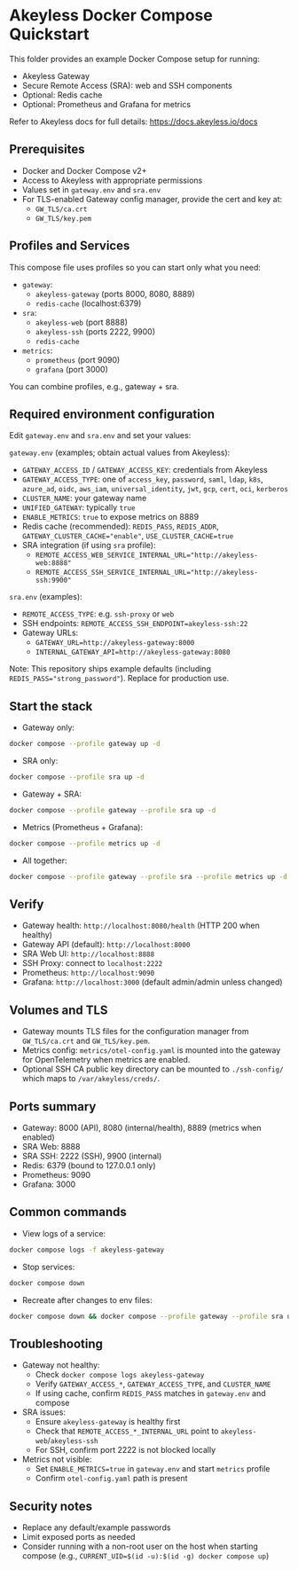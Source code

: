 # Akeyless Docker Compose Quickstart

This folder provides an example Docker Compose setup for running:

- Akeyless Gateway
- Secure Remote Access (SRA): web and SSH components
- Optional: Redis cache
- Optional: Prometheus and Grafana for metrics

Refer to Akeyless docs for full details: https://docs.akeyless.io/docs

## Prerequisites

- Docker and Docker Compose v2+
- Access to Akeyless with appropriate permissions
- Values set in `gateway.env` and `sra.env`
- For TLS-enabled Gateway config manager, provide the cert and key at:
  - `GW_TLS/ca.crt`
  - `GW_TLS/key.pem`

## Profiles and Services

This compose file uses profiles so you can start only what you need:

- `gateway`:
  - `akeyless-gateway` (ports 8000, 8080, 8889)
  - `redis-cache` (localhost:6379)
- `sra`:
  - `akeyless-web` (port 8888)
  - `akeyless-ssh` (ports 2222, 9900)
  - `redis-cache`
- `metrics`:
  - `prometheus` (port 9090)
  - `grafana` (port 3000)

You can combine profiles, e.g., gateway + sra.

## Required environment configuration

Edit `gateway.env` and `sra.env` and set your values:

`gateway.env` (examples; obtain actual values from Akeyless):

- `GATEWAY_ACCESS_ID` / `GATEWAY_ACCESS_KEY`: credentials from Akeyless
- `GATEWAY_ACCESS_TYPE`: one of `access_key`, `password`, `saml`, `ldap`, `k8s`, `azure_ad`, `oidc`, `aws_iam`, `universal_identity`, `jwt`, `gcp`, `cert`, `oci`, `kerberos`
- `CLUSTER_NAME`: your gateway name
- `UNIFIED_GATEWAY`: typically `true`
- `ENABLE_METRICS`: `true` to expose metrics on 8889
- Redis cache (recommended): `REDIS_PASS`, `REDIS_ADDR`, `GATEWAY_CLUSTER_CACHE="enable"`, `USE_CLUSTER_CACHE=true`
- SRA integration (if using `sra` profile):
  - `REMOTE_ACCESS_WEB_SERVICE_INTERNAL_URL="http://akeyless-web:8888"`
  - `REMOTE_ACCESS_SSH_SERVICE_INTERNAL_URL="http://akeyless-ssh:9900"`

`sra.env` (examples):

- `REMOTE_ACCESS_TYPE`: e.g. `ssh-proxy` or `web`
- SSH endpoints: `REMOTE_ACCESS_SSH_ENDPOINT=akeyless-ssh:22`
- Gateway URLs:
  - `GATEWAY_URL=http://akeyless-gateway:8000`
  - `INTERNAL_GATEWAY_API=http://akeyless-gateway:8080`

Note: This repository ships example defaults (including `REDIS_PASS="strong_password"`). Replace for production use.

## Start the stack

- Gateway only:

```bash
docker compose --profile gateway up -d
```

- SRA only:

```bash
docker compose --profile sra up -d
```

- Gateway + SRA:

```bash
docker compose --profile gateway --profile sra up -d
```

- Metrics (Prometheus + Grafana):

```bash
docker compose --profile metrics up -d
```

- All together:

```bash
docker compose --profile gateway --profile sra --profile metrics up -d
```

## Verify

- Gateway health: `http://localhost:8080/health` (HTTP 200 when healthy)
- Gateway API (default): `http://localhost:8000`
- SRA Web UI: `http://localhost:8888`
- SSH Proxy: connect to `localhost:2222`
- Prometheus: `http://localhost:9090`
- Grafana: `http://localhost:3000` (default admin/admin unless changed)

## Volumes and TLS

- Gateway mounts TLS files for the configuration manager from `GW_TLS/ca.crt` and `GW_TLS/key.pem`.
- Metrics config: `metrics/otel-config.yaml` is mounted into the gateway for OpenTelemetry when metrics are enabled.
- Optional SSH CA public key directory can be mounted to `./ssh-config/` which maps to `/var/akeyless/creds/`.

## Ports summary

- Gateway: 8000 (API), 8080 (internal/health), 8889 (metrics when enabled)
- SRA Web: 8888
- SRA SSH: 2222 (SSH), 9900 (internal)
- Redis: 6379 (bound to 127.0.0.1 only)
- Prometheus: 9090
- Grafana: 3000

## Common commands

- View logs of a service:

```bash
docker compose logs -f akeyless-gateway
```

- Stop services:

```bash
docker compose down
```

- Recreate after changes to env files:

```bash
docker compose down && docker compose --profile gateway --profile sra up -d --force-recreate
```

## Troubleshooting

- Gateway not healthy:
  - Check `docker compose logs akeyless-gateway`
  - Verify `GATEWAY_ACCESS_*`, `GATEWAY_ACCESS_TYPE`, and `CLUSTER_NAME`
  - If using cache, confirm `REDIS_PASS` matches in `gateway.env` and compose
- SRA issues:
  - Ensure `akeyless-gateway` is healthy first
  - Check that `REMOTE_ACCESS_*_INTERNAL_URL` point to `akeyless-web`/`akeyless-ssh`
  - For SSH, confirm port 2222 is not blocked locally
- Metrics not visible:
  - Set `ENABLE_METRICS=true` in `gateway.env` and start `metrics` profile
  - Confirm `otel-config.yaml` path is present

## Security notes

- Replace any default/example passwords
- Limit exposed ports as needed
- Consider running with a non-root user on the host when starting compose (e.g., `CURRENT_UID=$(id -u):$(id -g) docker compose up`)
